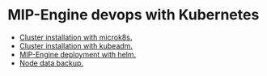 # MIP-Engine devops with Kubernetes

- [Cluster installation with microk8s.](docs/ClusterInstallWithMicrok8s.md)
- [Cluster installation with kubeadm.](docs/ClusterInstallWithKubeadm.md)
- [MIP-Engine deployment with helm.](docs/MIPEngineDeployment.md)
- [Node data backup.](docs/NodeDataBackup.md)
